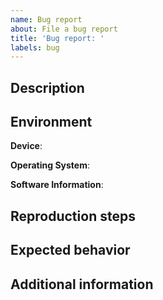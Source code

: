 ```yaml
---
name: Bug report
about: File a bug report
title: 'Bug report: '
labels: bug
---
```


## Description

<!-- 
    Add a clear and concise description of what the bug is.
    Try to be specific and provide as much detail as possible.
-->

## Environment

**Device**: <!-- Add device information (e.g. manufacturer, model, etc.) .-->

**Operating System**: <!-- Add operating system information (e.g. name, version, etc.). -->

**Software Information**: <!-- Add software information (e.g. name, version, build number, etc.). -->

## Reproduction steps

<!--
Steps to reproduce the behavior:

1. Step 1
2. Step 2
3. ...
-->

## Expected behavior

<!-- 
    A clear and concise description of what you expected to happen. 
-->

## Additional information

<!-- 
    Add any other information about the problem here (e.g. screenshots, logs, etc.). 
-->